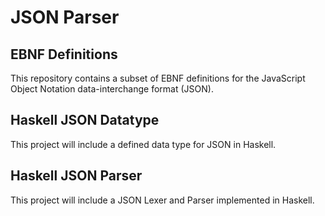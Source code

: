 # JSON Parser
## EBNF Definitions
This repository contains a subset of EBNF definitions for the JavaScript Object Notation data-interchange format (JSON).

## Haskell JSON Datatype
This project will include a defined data type for JSON in Haskell.

## Haskell JSON Parser
This project will include a JSON Lexer and Parser implemented in Haskell.

